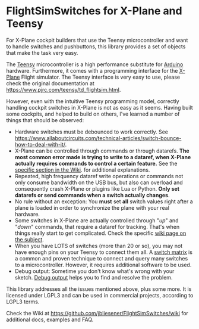 # FlightSimSwitches for X-Plane and Teensy

For X-Plane cockpit builders that use the Teensy microcontroller and want to
handle switches and pushbuttons, this library provides a set of objects that
make the task very easy.

The [Teensy](https://www.pjrc.com) microcontroller is a high performance
substitute for [Arduino](https://www.arduino.cc) hardware. Furthermore, it comes
with a programming interface for the [X-Plane](https://www.x-plane.com) Flight
simulator. The Teensy interface is very easy to use, please check the original
documentation at https://www.pjrc.com/teensy/td_flightsim.html.

However, even with the intuitive Teensy programming model, correctly handling
cockpit switches in X-Plane is not as easy as it seems. Having built some
cockpits, and helped to build on others, I've learned a number of things that
should be observed:

* Hardware switches must be debounced to work correctly. See https://www.allaboutcircuits.com/technical-articles/switch-bounce-how-to-deal-with-it/.
* X-Plane can be controlled through commands or through datarefs. **The most
  common error made is trying to write to a dataref, when X-Plane actually
  requires commands to control a certain feature.** See the
  [specific section in the Wiki](https://github.com/jbliesener/FlightSimSwitches/wiki/04.-Commands-vs.-Datarefs-(the-most-frequent-issue)).
  for additional explanations.
* Repeated, high frequency dataref write operations or commands not only consume
  bandwidth on the USB bus, but also can overload and consequently crash X-Plane
  or plugins like Lua or Python. **Only set datarefs or send commands when a
  switch actually changes**.
* No rule without an exception: You **must** set **all** switch values right after
  a plane is loaded in order to synchronize the plane with your real hardware.
* Some switches in X-Plane are actually controlled through "*up*" and
  "*down*" commands, that require a dataref for tracking. That's when things
  really start to get complicated. Check the specific
  [wiki page on the subject](https://github.com/jbliesener/FlightSimSwitches/wiki/03.04.-FlightSimUpDownCommandSwitch).
* When you have LOTS of switches (more than 20 or so), you may not have enough
  pins on your Teensy to connect them all. A [switch matrix](https://github.com/jbliesener/FlightSimSwitches/wiki/06.-Switch-matrices) is a
  common and proven technique to connect and query many switches to a
  microcontroller. However, it requires additional software to be used.
* Debug output: Sometime you don't know what's wrong with your sketch.
  [Debug output](https://github.com/jbliesener/FlightSimSwitches/wiki/05.-Debugging-(and-some-words-about-Serial.print)) helps you to find and resolve the problem.

This library addresses all the issues mentioned above, plus some more. It is
licensed under LGPL3 and can be used in commercial projects, according to LGPL3
terms.

Check the Wiki at https://github.com/jbliesener/FlightSimSwitches/wiki for
additional docs, examples and FAQ.
